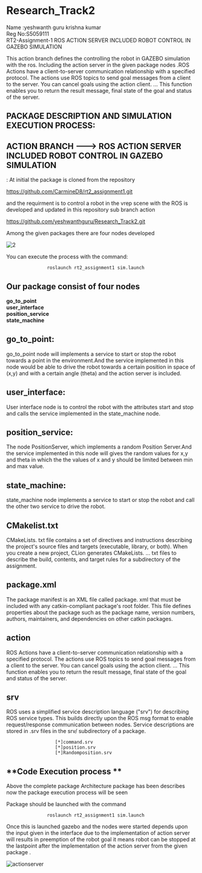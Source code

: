 
# Research_Track2
Name  :yeshwanth guru krishna kumar\
Reg No:S5059111\
RT2-Assignment-1 ROS ACTION SERVER INCLUDED ROBOT CONTROL IN GAZEBO SIMULATION


This action branch defines the controlling the robot in GAZEBO simulation with the ros.
Including the action server in the given package nodes .ROS Actions have a client-to-server communication relationship with a specified protocol. The actions use ROS topics to send goal messages from a client to the server. You can cancel goals using the action client. ... This function enables you to return the result message, final state of the goal and status of the server.

## PACKAGE DESCRIPTION AND SIMULATION EXECUTION PROCESS:
## ACTION BRANCH ---> ROS ACTION SERVER INCLUDED ROBOT CONTROL IN GAZEBO SIMULATION
:
At initial the package is cloned from the repository 

   https://github.com/CarmineD8/rt2_assignment1.git

   and the requirment is to control a robot in the vrep scene with the ROS is developed and updated in this repository sub branch action

   https://github.com/yeshwanthguru/Research_Track2.git

Among the given packages there are four nodes developed 

![2](https://user-images.githubusercontent.com/72270080/147418872-404c7daa-e987-4dc3-845a-9e73551f208d.png)



You can execute the process with the command:

                   roslaunch rt2_assignment1 sim.launch

## Our package consist of four nodes 
**go_to_point**\
**user_interface**\
**position_service**\
**state_machine** 

## **go_to_point**:
go_to_point node  will implements a service to start or stop the robot towards a point in the environment.And the service implemented in this node would be able to drive the robot towards a certain position in space of (x,y) and with a certain angle (theta) and the action server is included.
## **user_interface**:
User interface node is to control the robot with the attributes start and stop and calls the service implemented in the state_machine node. 
## **position_service**:
The node PositionServer, which implements a random Position Server.And the service implemented in this node will gives the random values for x,y and theta in which the the values of x and y should be limited between min and max value. 
## **state_machine**:
state_machine node implements a service to start or stop the robot and call the other two service to drive the robot.

## **CMakelist.txt**
CMakeLists. txt file contains a set of directives and instructions describing the project's source files and targets (executable, library, or both). When you create a new project, CLion generates CMakeLists. ... txt files to describe the build, contents, and target rules for a subdirectory of the assignment.


## **package.xml**  ##
The package manifest is an XML file called package. xml that must be included with any catkin-compliant package's root folder. This file defines properties about the package such as the package name, version numbers, authors, maintainers, and dependencies on other catkin packages.

## **action** ##
ROS Actions have a client-to-server communication relationship with a specified protocol. The actions use ROS topics to send goal messages from a client to the server. You can cancel goals using the action client. ... This function enables you to return the result message, final state of the goal and status of the server.

## **srv**  ##
ROS uses a simplified service description language ("srv") for describing ROS service types. This builds directly upon the ROS msg format to enable request/response communication between nodes. Service descriptions are stored in .srv files in the srv/ subdirectory of a package. 

                      [*]command.srv
                      [*]position.srv
                      [*]Randomposition.srv

## **Code Execution process ** ##

Above the complete package Architecture package has been describes now the package execution process will be seen


Package should be launched with the command 


                   roslaunch rt2_assignment1 sim.launch


Once this is launched gazebo and the nodes were started depends upon the input given in the interface due to the implementation of action server will results in preemption of the robot goal it means robot can be stopped at the lastpoint after the implementation of the action server from the given package .




   ![actionserver](https://user-images.githubusercontent.com/72270080/147648598-de222b9a-8821-4ec5-8206-4d93f4bfb053.png)
    

 
 


    
